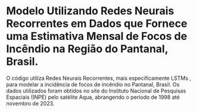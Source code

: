 
# Modelo Utilizando Redes Neurais Recorrentes em Dados que Fornece uma Estimativa Mensal de Focos de Incêndio na Região do Pantanal, Brasil.
O código utiliza Redes Neurais Recorrentes, mais especificamente LSTMs , para modelar a incidência de focos de incêndio no Pantanal, Brasil. Os dados utilizados foram obtidos no site do Instituto Nacional de Pesquisas Espaciais (INPE) pelo satélite Aqua, abrangendo o período de 1998 até novembro de 2023.
